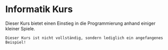 # Informatik Kurs

Dieser Kurs bietet einen Einstieg in die Programmierung anhand einiger kleiner Spiele.

```
Dieser Kurs ist nicht vollständig, sondern lediglich ein angefangenes Beispiel!
```
